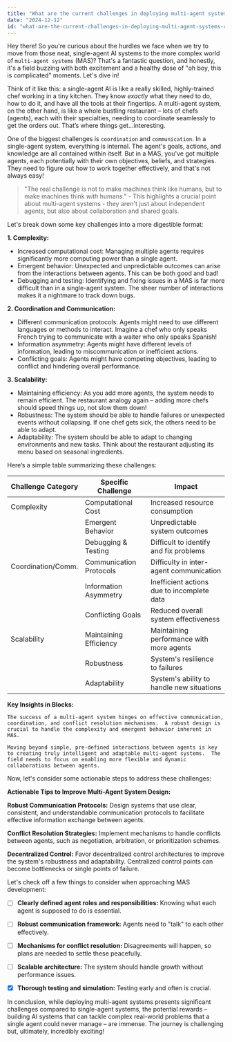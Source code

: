 ```yaml
---
title: "What are the current challenges in deploying multi-agent systems compared to refined single-agent models for AI applications?"
date: "2024-12-12"
id: "what-are-the-current-challenges-in-deploying-multi-agent-systems-compared-to-refined-single-agent-models-for-ai-applications"
---
```


Hey there! So you're curious about the hurdles we face when we try to move from those neat, single-agent AI systems to the more complex world of `multi-agent systems` (MAS)?  That's a fantastic question, and honestly, it's a field buzzing with both excitement and a healthy dose of "oh boy, this is complicated" moments. Let's dive in!

Think of it like this: a single-agent AI is like a really skilled, highly-trained chef working in a tiny kitchen. They know *exactly* what they need to do, how to do it, and have all the tools at their fingertips.  A multi-agent system, on the other hand, is like a whole bustling restaurant – lots of chefs (agents), each with their specialties, needing to coordinate seamlessly to get the orders out. That’s where things get…interesting.

One of the biggest challenges is `coordination` and `communication`. In a single-agent system, everything is internal. The agent's goals, actions, and knowledge are all contained within itself.  But in a MAS, you've got multiple agents, each potentially with their own objectives, beliefs, and strategies.  They need to figure out how to work together effectively, and that's not always easy!


> "The real challenge is not to make machines think like humans, but to make machines think *with* humans." - This highlights a crucial point about multi-agent systems - they aren't just about independent agents, but also about collaboration and shared goals.

Let's break down some key challenges into a more digestible format:

**1. Complexity:**

*   Increased computational cost:  Managing multiple agents requires significantly more computing power than a single agent.
*   Emergent behavior: Unexpected and unpredictable outcomes can arise from the interactions between agents.  This can be both good and bad!
*   Debugging and testing:  Identifying and fixing issues in a MAS is far more difficult than in a single-agent system.  The sheer number of interactions makes it a nightmare to track down bugs.

**2. Coordination and Communication:**

*   Different communication protocols: Agents might need to use different languages or methods to interact. Imagine a chef who only speaks French trying to communicate with a waiter who only speaks Spanish!
*   Information asymmetry:  Agents might have different levels of information, leading to miscommunication or inefficient actions.
*   Conflicting goals: Agents might have competing objectives, leading to conflict and hindering overall performance.


**3. Scalability:**

*   Maintaining efficiency: As you add more agents, the system needs to remain efficient. The restaurant analogy again – adding more chefs should speed things up, not slow them down!
*   Robustness:  The system should be able to handle failures or unexpected events without collapsing.  If one chef gets sick, the others need to be able to adapt.
*   Adaptability:  The system should be able to adapt to changing environments and new tasks.  Think about the restaurant adjusting its menu based on seasonal ingredients.


Here’s a simple table summarizing these challenges:


| Challenge Category | Specific Challenge        | Impact                                    |
|----------------------|---------------------------|---------------------------------------------|
| Complexity           | Computational Cost        | Increased resource consumption                |
|                      | Emergent Behavior         | Unpredictable system outcomes                |
|                      | Debugging & Testing       | Difficult to identify and fix problems        |
| Coordination/Comm.   | Communication Protocols   | Difficulty in inter-agent communication     |
|                      | Information Asymmetry    | Inefficient actions due to incomplete data |
|                      | Conflicting Goals         | Reduced overall system effectiveness        |
| Scalability          | Maintaining Efficiency   | Maintaining performance with more agents     |
|                      | Robustness               | System's resilience to failures             |
|                      | Adaptability             | System's ability to handle new situations     |


**Key Insights in Blocks:**

```
The success of a multi-agent system hinges on effective communication, coordination, and conflict resolution mechanisms.  A robust design is crucial to handle the complexity and emergent behavior inherent in MAS.
```

```
Moving beyond simple, pre-defined interactions between agents is key to creating truly intelligent and adaptable multi-agent systems.  The field needs to focus on enabling more flexible and dynamic collaborations between agents.
```


Now, let's consider some actionable steps to address these challenges:


**Actionable Tips to Improve Multi-Agent System Design:**

**Robust Communication Protocols:** Design systems that use clear, consistent, and understandable communication protocols to facilitate effective information exchange between agents.

**Conflict Resolution Strategies:** Implement mechanisms to handle conflicts between agents, such as negotiation, arbitration, or prioritization schemes.

**Decentralized Control:** Favor decentralized control architectures to improve the system's robustness and adaptability. Centralized control points can become bottlenecks or single points of failure.

Let's check off a few things to consider when approaching MAS development:

- [ ] **Clearly defined agent roles and responsibilities:**  Knowing what each agent is supposed to do is essential.
- [ ] **Robust communication framework:**  Agents need to "talk" to each other effectively.
- [ ] **Mechanisms for conflict resolution:**  Disagreements will happen, so plans are needed to settle these peacefully.
- [ ] **Scalable architecture:** The system should handle growth without performance issues.
- [x] **Thorough testing and simulation:** Testing early and often is crucial.


In conclusion, while deploying multi-agent systems presents significant challenges compared to single-agent systems, the potential rewards – building AI systems that can tackle complex real-world problems that a single agent could never manage – are immense.  The journey is challenging but, ultimately, incredibly exciting!
